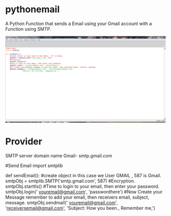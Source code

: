 # pythonemail
A Python Function that sends a Email using your Gmail account with a Function using SMTP.

![Alt text](sendemailscreenshot2018.GIF?raw=true)


# Provider

SMTP server domain name
Gmail-    smtp.gmail.com

#Send Email
import smtplib

def sendEmail():
    #create object in this case we User GMAIL , 587 is Gmail.
    smtpObj = smtplib.SMTP('smtp.gmail.com', 587)
    #Encryption.
    smtpObj.starttls()
    #Time to login to your email, then enter your password.
    smtpObj.login(' youremail@gmail.com', 'passwordhere')
    #Now Create your Message remember to add your email, then receivers email, subject, message.
    smtpObj.sendmail(' youremail@gmail.com', 'receiversemail@gmail.com',
		 'Subject: How you been., Remember me,')
